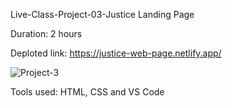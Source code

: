 Live-Class-Project-03-Justice Landing Page

Duration: 2 hours

Deploted link: https://justice-web-page.netlify.app/

![Project-3](https://user-images.githubusercontent.com/66403905/185874007-e1a878e9-e78e-4316-9cfa-c18ee871b802.png)

Tools used: HTML, CSS and VS Code
